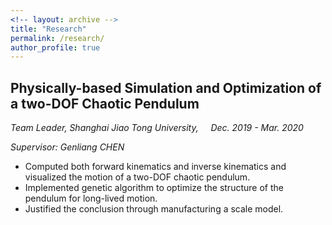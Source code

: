 ```yaml
---
<!-- layout: archive -->
title: "Research"
permalink: /research/
author_profile: true
---
```



## Physically-based Simulation and Optimization of a two-DOF Chaotic Pendulum ##
*Team Leader, Shanghai Jiao Tong University, &nbsp;&nbsp;&nbsp; Dec. 2019 - Mar. 2020*

*Supervisor: Genliang CHEN*
* Computed both forward kinematics and inverse kinematics and visualized the motion of a two-DOF chaotic pendulum.
* Implemented genetic algorithm to optimize the structure of the pendulum for long-lived motion.
* Justified the conclusion through manufacturing a scale model.
